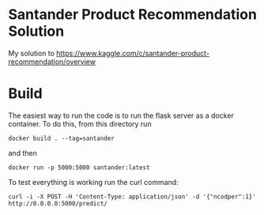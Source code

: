 # Santander Product Recommendation Solution

My solution to https://www.kaggle.com/c/santander-product-recommendation/overview




# Build
The easiest way to run the code is to run the flask server as a docker container.
To do this, from this directory run 
```
docker build . --tag=santander
```
and then 
```
docker run -p 5000:5000 santander:latest
```
To test everything is working run the curl command:
```            
curl -i -X POST -H 'Content-Type: application/json' -d '{"ncodper":1}' http://0.0.0.0:5000/predict/
```

